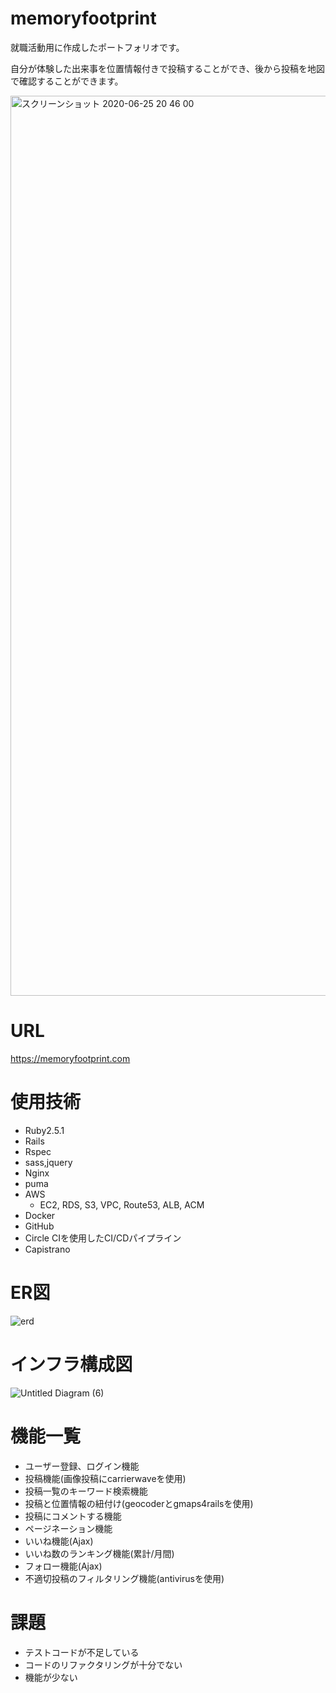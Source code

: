 # memoryfootprint
就職活動用に作成したポートフォリオです。


自分が体験した出来事を位置情報付きで投稿することができ、後から投稿を地図で確認することができます。

<img width="1440" alt="スクリーンショット 2020-06-25 20 46 00" src="https://user-images.githubusercontent.com/62055598/85716370-57087100-b727-11ea-9a2f-5ea7118e75c1.png">

# URL
https://memoryfootprint.com

# 使用技術
* Ruby2.5.1
* Rails
* Rspec
* sass,jquery
* Nginx
* puma
* AWS
  * EC2, RDS, S3, VPC, Route53, ALB, ACM
* Docker
* GitHub
* Circle CIを使用したCI/CDパイプライン
* Capistrano

# ER図
![erd](https://user-images.githubusercontent.com/62055598/94391867-9d8bc280-0191-11eb-91b5-23b2505c31bc.png)

# インフラ構成図
![Untitled Diagram (6)](https://user-images.githubusercontent.com/62055598/87865567-eb29c900-c9b1-11ea-8c78-6f29b04069cc.png)

# 機能一覧
* ユーザー登録、ログイン機能
* 投稿機能(画像投稿にcarrierwaveを使用)
* 投稿一覧のキーワード検索機能
* 投稿と位置情報の紐付け(geocoderとgmaps4railsを使用)
* 投稿にコメントする機能
* ページネーション機能
* いいね機能(Ajax)
* いいね数のランキング機能(累計/月間)
* フォロー機能(Ajax)
* 不適切投稿のフィルタリング機能(antivirusを使用)

# 課題
* テストコードが不足している
* コードのリファクタリングが十分でない
* 機能が少ない
